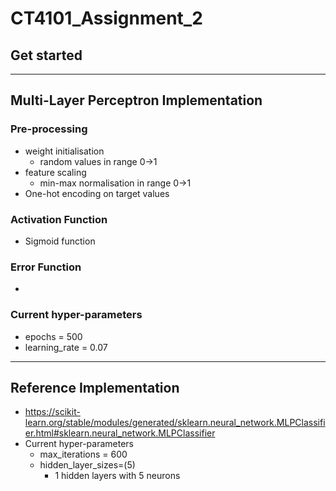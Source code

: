 # CT4101_Assignment_2

## Get started


---

## Multi-Layer Perceptron Implementation

### Pre-processing
- weight initialisation
    - random values in range 0->1
- feature scaling
    - min-max normalisation in range 0->1
- One-hot encoding on target values


### Activation Function
- Sigmoid function

### Error Function
- 


### Current hyper-parameters
- epochs = 500
- learning_rate = 0.07

---

## Reference Implementation
- https://scikit-learn.org/stable/modules/generated/sklearn.neural_network.MLPClassifier.html#sklearn.neural_network.MLPClassifier
- Current hyper-parameters
    - max_iterations = 600
    - hidden_layer_sizes=(5)
        - 1 hidden layers with 5 neurons
  
